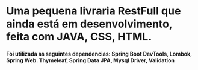 # Uma pequena livraria RestFull que ainda está em desenvolvimento, feita com JAVA, CSS, HTML. 
#### Foi utilizada as seguintes dependencias: Spring Boot DevTools, Lombok, Spring Web. Thymeleaf, Spring Data JPA, Mysql Driver, Validation
